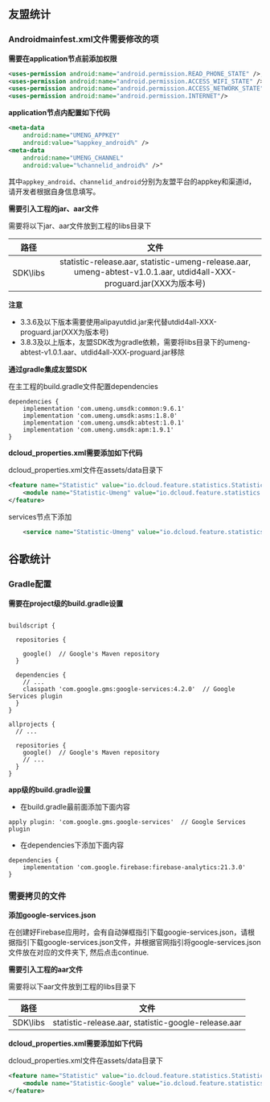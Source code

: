 ## 友盟统计

### Androidmainfest.xml文件需要修改的项
**需要在application节点前添加权限**

```xml
<uses-permission android:name="android.permission.READ_PHONE_STATE" />,
<uses-permission android:name="android.permission.ACCESS_WIFI_STATE" />,
<uses-permission android:name="android.permission.ACCESS_NETWORK_STATE" />,
<uses-permission android:name="android.permission.INTERNET"/>
```

**application节点内配置如下代码**
```xml
<meta-data            
    android:name="UMENG_APPKEY"
    android:value="%appkey_android%" />
<meta-data            
    android:name="UMENG_CHANNEL"
    android:value="%channelid_android%" />"
```

其中`appkey_android`、`channelid_android`分别为友盟平台的appkey和渠道id，请开发者根据自身信息填写。


**需要引入工程的jar、aar文件**

需要将以下jar、aar文件放到工程的libs目录下

| 路径 | 文件 | 
| :-------: | :-------: |
| SDK\libs | statistic-release.aar, statistic-umeng-release.aar, umeng-abtest-v1.0.1.aar, utdid4all-XXX-proguard.jar(XXX为版本号)|

**注意**
- 3.3.6及以下版本需要使用alipayutdid.jar来代替utdid4all-XXX-proguard.jar(XXX为版本号)
- 3.8.3及以上版本，友盟SDK改为gradle依赖，需要将libs目录下的umeng-abtest-v1.0.1.aar、utdid4all-XXX-proguard.jar移除

**通过gradle集成友盟SDK**

在主工程的build.gradle文件配置dependencies
```
dependencies {
    implementation 'com.umeng.umsdk:common:9.6.1'
    implementation 'com.umeng.umsdk:asms:1.8.0'
    implementation 'com.umeng.umsdk:abtest:1.0.1'
    implementation 'com.umeng.umsdk:apm:1.9.1'
}
```

**dcloud_properties.xml需要添加如下代码**

dcloud_properties.xml文件在assets/data目录下

``` xml
<feature name="Statistic" value="io.dcloud.feature.statistics.StatisticsFeatureImpl">
	<module name="Statistic-Umeng" value="io.dcloud.feature.statistics.umeng.UmengStatistics" />
</feature>
```
services节点下添加

```xml
	<service name="Statistic-Umeng" value="io.dcloud.feature.statistics.umeng.StatisticsBootImpl"/>
```

## 谷歌统计

### Gradle配置
**需要在project级的build.gradle设置**
```

buildscript {

  repositories {

    google()  // Google's Maven repository
  }

  dependencies {
    // ...
    classpath 'com.google.gms:google-services:4.2.0'  // Google Services plugin
  }
}

allprojects {
  // ...

  repositories {
    google()  // Google's Maven repository
    // ...
  }
}

```

**app级的build.gradle设置**
- 在build.gradle最前面添加下面内容
```
apply plugin: 'com.google.gms.google-services'  // Google Services plugin
```
- 在dependencies下添加下面内容
```
dependencies {
    implementation 'com.google.firebase:firebase-analytics:21.3.0'
}
```

### 需要拷贝的文件

**添加google-services.json**

在创建好Firebase应用时，会有自动弹框指引下载googie-services.json，请根据指引下载google-services.json文件，并根据官网指引将google-services.json文件放在对应的文件夹下, 然后点击continue.


**需要引入工程的aar文件**

需要将以下aar文件放到工程的libs目录下

| 路径 | 文件 | 
| :-------: | :-------: |
| SDK\libs |statistic-release.aar, statistic-google-release.aar |

**dcloud_properties.xml需要添加如下代码**

dcloud_properties.xml文件在assets/data目录下

``` xml
<feature name="Statistic" value="io.dcloud.feature.statistics.StatisticsFeatureImpl">
	<module name="Statistic-Google" value="io.dcloud.feature.statistics.google.GoogleStatistics" />
</feature>
```
